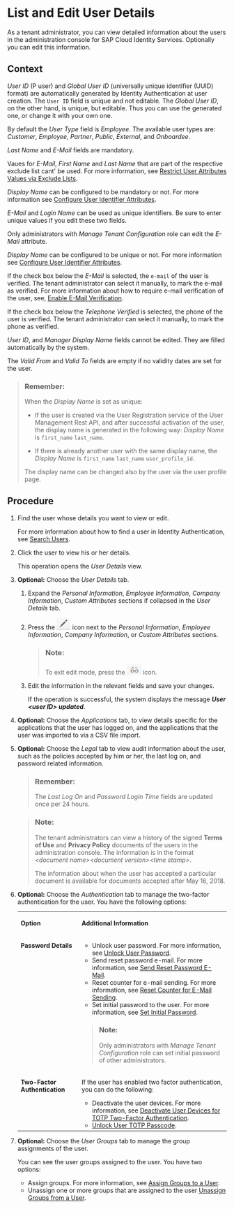 <!-- loio045cb01bd2034b05a69e1a626e46570f -->

# List and Edit User Details

As a tenant administrator, you can view detailed information about the users in the administration console for SAP Cloud Identity Services. Optionally you can edit this information.



<a name="loio045cb01bd2034b05a69e1a626e46570f__context_awh_phy_4mb"/>

## Context

 *User ID* \(P user\) and *Global User ID* \(universally unique identifier \(UUID\) format\) are automatically generated by Identity Authentication at user creation. The `User ID` field is unique and not editable. The *Global User ID*, on the other hand, is unique, but editable. Thus you can use the generated one, or change it with your own one.

By default the *User Type* field is *Employee*. The available user types are: *Customer*, *Employee*, *Partner*, *Public*, *External*, and *Onboardee*.

*Last Name* and *E-Mail* fields are mandatory.

Vaues for *E-Mail*, *First Name* and *Last Name* that are part of the respective exclude list cant' be used. For more information, see [Restrict User Attributes Values via Exclude Lists](restrict-user-attributes-values-via-exclude-lists-cb108c2.md).

*Display Name* can be configured to be mandatory or not. For more information see [Configure User Identifier Attributes](configure-user-identifier-attributes-8b9fa88.md).

*E-Mail* and *Login Name* can be used as unique identifiers. Be sure to enter unique values if you edit these two fields.

Only administrators with *Manage Tenant Configuration* role can edit the *E-Mail* attribute.

*Display Name* can be configured to be unique or not. For more information see [Configure User Identifier Attributes](configure-user-identifier-attributes-8b9fa88.md).

If the check box below the *E-Mail* is selected, the `e-mail` of the user is verified. The tenant administrator can select it manually, to mark the e-mail as verified. For more information about how to require e-mail verification of the user, see, [Enable E-Mail Verification](enable-e-mail-verification-483d26c.md).

If the check box below the *Telephone Verified* is selected, the phone of the user is verified. The tenant administrator can select it manually, to mark the phone as verified.

*User ID*, and *Manager Display Name* fields cannot be edited. They are filled automatically by the system.

The *Valid From* and *Valid To* fields are empty if no validity dates are set for the user.

> ### Remember:  
> When the *Display Name* is set as unique:
> 
> -   If the user is created via the User Registration service of the User Management Rest API, and after successful activation of the user, the display name is generated in the following way: *Display Name* is `first_name` `last_name`.
> 
> -   If there is already another user with the same display name, the *Display Name* is `first_name` `last_name` `user_profile_id`.
> 
> 
> The display name can be changed also by the user via the user profile page.



## Procedure

1.  Find the user whose details you want to view or edit.

    For more information about how to find a user in Identity Authentication, see [Search Users](search-users-06078a6.md).

2.  Click the user to view his or her details.

    This operation opens the *User Details* view.

3.  **Optional:** Choose the *User Details* tab.

    1.  Expand the *Personal Information*, *Employee Information*, *Company Information*, *Custom Attributes* sections if collapsed in the *User Details* tab.

    2.  Press the ![](images/Edit_User_Details_e96801b.png) icon next to the *Personal Information*, *Employee Information*, *Company Information*, or *Custom Attributes* sections.

        > ### Note:  
        > To exit edit mode, press the ![](images/Read_Mode_Icon_f173d35.png) icon.


    1.  Edit the information in the relevant fields and save your changes.

        If the operation is successful, the system displays the message ***User <user ID\> updated***.


4.  **Optional:** Choose the *Applications* tab, to view details specific for the applications that the user has logged on, and the applications that the user was imported to via a CSV file import.

5.  **Optional:** Choose the *Legal* tab to view audit information about the user, such as the policies accepted by him or her, the last log on, and password related information.

    > ### Remember:  
    > The *Last Log On* and *Password Login Time* fields are updated once per 24 hours.

    > ### Note:  
    > The tenant administrators can view a history of the signed **Terms of Use** and **Privacy Policy** documents of the users in the administration console. The information is in the format *<document name\><document version\><time stamp\>*.
    > 
    > The information about when the user has accepted a particular document is available for documents accepted after May 16, 2018.

6.  **Optional:** Choose the *Authentication* tab to manage the two-factor authentication for the user. You have the following options:


    <table>
    <tr>
    <th valign="top">

    Option


    
    </th>
    <th valign="top">

    Additional Information


    
    </th>
    </tr>
    <tr>
    <td valign="top">

    **Password Details**


    
    </td>
    <td valign="top">

    -   Unlock user password. For more information, see [Unlock User Password](unlock-user-password-9172552.md).
    -   Send reset password e-mail. For more information, see [Send Reset Password E-Mail](send-reset-password-e-mail-da55abf.md).
    -   Reset counter for e-mail sending. For more information, see [Reset Counter for E-Mail Sending](reset-counter-for-e-mail-sending-08f634b.md).
    -   Set initial password to the user. For more information, see [Set Initial Password](set-initial-password-16149d5.md).

    > ### Note:  
    > Only administrators with *Manage Tenant Configuration* role can set initial password of other administrators.


    
    </td>
    </tr>
    <tr>
    <td valign="top">

    **Two-Factor Authentication**


    
    </td>
    <td valign="top">

    If the user has enabled two factor authentication, you can do the following:

    -   Deactivate the user devices. For more information, see [Deactivate User Devices for TOTP Two-Factor Authentication](deactivate-user-devices-for-totp-two-factor-authentication-87324d5.md).
    -   [Unlock User TOTP Passcode](unlock-user-totp-passcode-cb6615d.md).


    
    </td>
    </tr>
    </table>
    
7.  **Optional:** Choose the *User Groups* tab to manage the group assignments of the user.

    You can see the user groups assigned to the user. You have two options:

    -   Assign groups. For more information, see [Assign Groups to a User](assign-groups-to-a-user-bfdeb9c.md).
    -   Unassign one or more groups that are assigned to the user [Unassign Groups from a User](unassign-groups-from-a-user-4353735.md).


